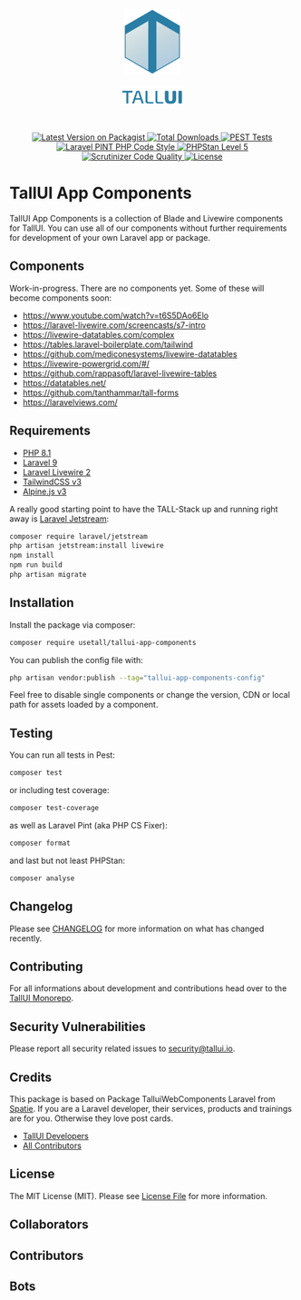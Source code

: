 <p align="center">
    <img src="../../_others/tallui-art/tallui-logo.svg" width="100" alt="TallUI Logo">
    <br><br>
    <img src="../../_others/tallui-art/tallui-textlogo.svg" width="110" alt="TallUI Textlogo">
</p>


<br>

<p align="center">
    <a href="https://packagist.org/packages/usetall/tallui-app-components">
    	<img alt="Latest Version on Packagist" src="https://img.shields.io/packagist/v/usetall/tallui-app-components.svg?style=flat">
    </a>
    <a href="https://packagist.org/packages/usetall/tallui-app-components">
    	<img alt="Total Downloads" src="https://img.shields.io/packagist/dt/usetall/tallui-app-components.svg?style=flat">
    </a>
    <a href="https://github.com/usetall/tallui-app-components/actions/workflows/run-tests.yml">
        <img alt="PEST Tests" src="https://img.shields.io/github/workflow/status/usetall/tallui-app-components/run-tests?label=PestPHP">
    </a>
    <a href="https://github.com/usetall/tallui-app-components/actions?query=workflow%3A"Fix+PHP+code+style+issues"+branch%3Amain">
        <img alt="Laravel PINT PHP Code Style" src="https://img.shields.io/github/workflow/status/usetall/tallui-app-components/Fix%20PHP%20code%20style%20issues?label=Laravel Pint">
    </a>
    <a href="https://github.com/usetall/tallui-app-components/actions?query=workflow%3A"PHPStan"+branch%3Amain">
        <img alt="PHPStan Level 5" src="https://img.shields.io/github/workflow/status/usetall/tallui-app-components/PHPStan?label=PHPStan">
    </a>
    <a href="https://scrutinizer-ci.com/g/usetall/tallui/?branch=main">
        <img alt="Scrutinizer Code Quality" src="https://scrutinizer-ci.com/g/usetall/tallui/badges/quality-score.png?b=main">
    </a>
    <a href="https://github.com/usetall/tallui-app-components/blob/main/LICENSE.md">
        <img alt="License" src="https://img.shields.io/github/license/usetall/tallui-app-components">
    </a>
</p>

# TallUI App Components

TallUI App Components is a collection of Blade and Livewire components for TallUI. You can use all of our components without further requirements for development of your own Laravel app or package.

## Components

Work-in-progress. There are no components yet. Some of these will become components soon:

- https://www.youtube.com/watch?v=t6S5DAo6Elo
- https://laravel-livewire.com/screencasts/s7-intro
- https://livewire-datatables.com/complex
- https://tables.laravel-boilerplate.com/tailwind
- https://github.com/mediconesystems/livewire-datatables
- https://livewire-powergrid.com/#/
- https://github.com/rappasoft/laravel-livewire-tables
- https://datatables.net/
- https://github.com/tanthammar/tall-forms
- https://laravelviews.com/

## Requirements

- [PHP 8.1](https://www.php.net/)
- [Laravel 9](https://laravel.com/)
- [Laravel Livewire 2](https://laravel-livewire.com/)
- [TailwindCSS v3](https://tailwindcss.com/)
- [Alpine.js v3](https://alpinejs.dev/)

A really good starting point to have the TALL-Stack up and running right away is [Laravel Jetstream](https://jetstream.laravel.com/):

```bash
composer require laravel/jetstream
php artisan jetstream:install livewire
npm install
npm run build
php artisan migrate
```

## Installation

Install the package via composer:

```bash
composer require usetall/tallui-app-components
```

You can publish the config file with:

```bash
php artisan vendor:publish --tag="tallui-app-components-config"
```

Feel free to disable single components or change the version, CDN or local path for assets loaded by a component.

## Testing

You can run all tests in Pest:

```bash
composer test
```

or including test coverage:

```bash
composer test-coverage
```

as well as Laravel Pint (aka PHP CS Fixer):

```bash
composer format
```

and last but not least PHPStan:

```bash
composer analyse
```

## Changelog

Please see [CHANGELOG](CHANGELOG.md) for more information on what has changed recently.

## Contributing

For all informations about development and contributions head over to the [TallUI Monorepo](https://github.com/usetall/tallui).

## Security Vulnerabilities

Please report all security related issues to security@tallui.io.

## Credits

This package is based on Package TalluiWebComponents Laravel from [Spatie](https://spatie.be/products). If you are a Laravel developer, their services, products and trainings are for you. Otherwise they love post cards.

- [TallUI Developers](https://github.com/usetall)
- [All Contributors](../../contributors)

## License

The MIT License (MIT). Please see [License File](LICENSE.md) for more information.



## Collaborators

<!-- readme: collaborators -start -->
<!-- readme: collaborators -end -->

## Contributors

<!-- readme: contributors -start -->
<!-- readme: contributors -end -->

## Bots

<!-- readme: bots -start -->
<!-- readme: bots -end -->
